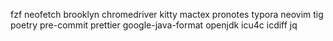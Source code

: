 fzf
neofetch
brooklyn
chromedriver
kitty
mactex
pronotes
typora
neovim
tig
poetry
pre-commit
prettier
google-java-format
openjdk
icu4c
icdiff
jq
